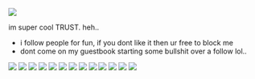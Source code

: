 ![](https://media1.tenor.com/m/nCCTEfgGDF4AAAAC/satosugu-gojo-satoru.gif)

im super cool TRUST. heh..
+ i follow people for fun, if you dont like it then ur free to block me
+ dont come on my guestbook starting some bullshit over a follow lol..

![](https://64.media.tumblr.com/fc4182de82c0bcf44b0393e6a4333945/tumblr_ptvr3wDWit1xbgu08o9_r1_100.gif) ![](https://y2k.neocities.org/stamps/tumblr_pcagk9LdEg1wpplaao5_100.gif) ![](https://supplies.ju.mp/assets/images/gallery02/4a9775e2_original.gif?v=9163b103) ![](https://supplies.ju.mp/assets/images/gallery01/300d5a12.png?v=9163b103) ![](https://supplies.ju.mp/assets/images/gallery01/f3384d1e.png?v=9163b103) ![](https://supplies.ju.mp/assets/images/gallery02/e637bbec.png?v=9163b103) ![](https://camo.githubusercontent.com/cdbd8ca130542ebdcb391edd2c03dacee88709c20a2cbedde5f01e9a42dfb869/68747470733a2f2f36342e6d656469612e74756d626c722e636f6d2f61373734313463376234656666383363396435303635386336363335343139322f396166313065366566353063613935622d64342f73313030783230302f393931346537373361343733336665613762343536393534626634323330643863623462393036342e67696676) ![](https://supplies.ju.mp/assets/images/gallery01/f3f9924f.gif?v=6a50b904) ![](https://camo.githubusercontent.com/f1f64301fd9a5bcedf845f53694769bfa93870958160d174b2ff44a2a8fd18f8/68747470733a2f2f36342e6d656469612e74756d626c722e636f6d2f37376533666630396564363363343434303534383237383037323162613964652f636161383664633666393263346530332d61642f73313030783230302f386234366130616235613332386464343836376538343739626261356132346132656538353864382e706e6a) ![](https://camo.githubusercontent.com/f2e3f0170b652ec8692e43841885a7e2bf1610d35cbb2873a303d34c84845e30/68747470733a2f2f36342e6d656469612e74756d626c722e636f6d2f63663539333661313931353566303565643836316330636533666362666139632f323737653837366431303531393064332d31622f73313030783230302f626539316164373061313365613939633933613164363632363833613432323361333333376336382e67696676) ![](https://camo.githubusercontent.com/51d4abb44bf447362d71a0e9a55082663fcad421f3bf56c78ad9ba943c9c4a7b/68747470733a2f2f36342e6d656469612e74756d626c722e636f6d2f64616662343765326164346335313739636131343137303138616431653562382f74756d626c725f7079357837757753334b317862677530386f325f3130302e67696676) ![]([https://supplies.ju.mp/assets/images/gallery02/728a2659.png?v=9163b103](https://supplies.ju.mp/assets/images/gallery02/d5716752.png?v=9163b103)) ![](https://supplies.ju.mp/assets/images/gallery02/fc48e7d0.png?v=9163b103)
